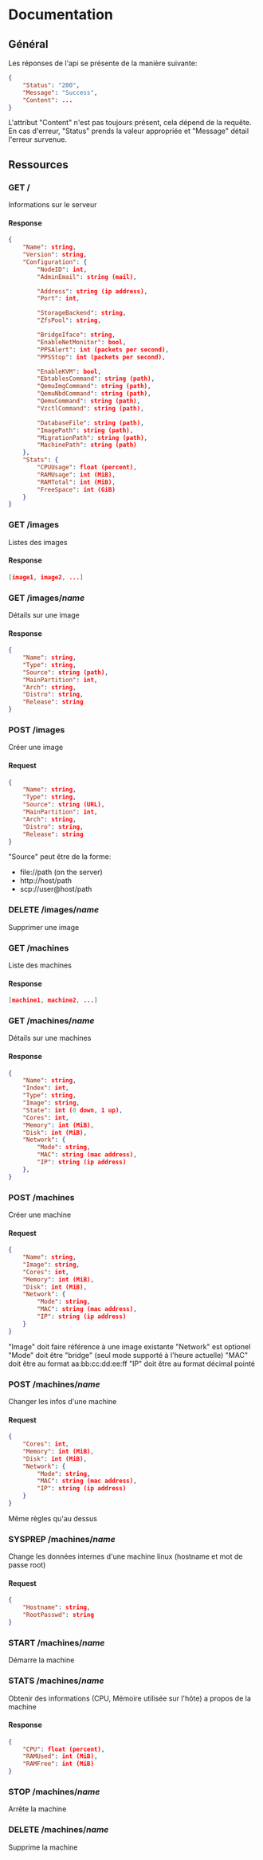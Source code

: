# Documentation

## Général

Les réponses de l'api se présente de la manière suivante:

```json
{
	"Status": "200",
	"Message": "Success",
	"Content": ...
}
```

L'attribut "Content" n'est pas toujours présent, cela dépend de la requête.
En cas d'erreur, "Status" prends la valeur appropriée et "Message" détail l'erreur survenue.

## Ressources

### GET /

Informations sur le serveur

#### Response

```json
{
	"Name": string,
	"Version": string,
	"Configuration": {
		"NodeID": int,
		"AdminEmail": string (mail),

		"Address": string (ip address),
		"Port": int,

		"StorageBackend": string,
		"ZfsPool": string,

		"BridgeIface": string,
		"EnableNetMonitor": bool,
		"PPSAlert": int (packets per second),
		"PPSStop": int (packets per second),

		"EnableKVM": bool,
		"EbtablesCommand": string (path),
		"QemuImgCommand": string (path),
		"QemuNbdCommand": string (path),
		"QemuCommand": string (path),
		"VzctlCommand": string (path),

		"DatabaseFile": string (path),
		"ImagePath": string (path),
		"MigrationPath": string (path),
		"MachinePath": string (path)
	},
	"Stats": {
		"CPUUsage": float (percent),
		"RAMUsage": int (MiB),
		"RAMTotal": int (MiB),
		"FreeSpace": int (GiB)
	}
}
```

### GET /images

Listes des images

#### Response

```json
[image1, image2, ...]
```

### GET /images/*name*

Détails sur une image

#### Response

```json
{
	"Name": string,
	"Type": string,
	"Source": string (path),
	"MainPartition": int,
	"Arch": string,
	"Distro": string,
	"Release": string
}
```

### POST /images

Créer une image

#### Request

```json
{
	"Name": string,
	"Type": string,
	"Source": string (URL),
	"MainPartition": int,
	"Arch": string,
	"Distro": string,
	"Release": string
}
```

"Source" peut être de la forme:

* file://path (on the server)
* http://host/path
* scp://user@host/path

### DELETE /images/*name*

Supprimer une image

### GET /machines

Liste des machines

#### Response

```json
[machine1, machine2, ...]
```

### GET /machines/*name*

Détails sur une machines

#### Response

```json
{
	"Name": string,
	"Index": int,
	"Type": string,
	"Image": string,
	"State": int (0 down, 1 up),
	"Cores": int,
	"Memory": int (MiB),
	"Disk": int (MiB),
	"Network": {
		"Mode": string,
		"MAC": string (mac address),
		"IP": string (ip address)
	},
}
```

### POST /machines

Créer une machine

#### Request

```json
{
	"Name": string,
	"Image": string,
	"Cores": int,
	"Memory": int (MiB),
	"Disk": int (MiB),
	"Network": {
		"Mode": string,
		"MAC": string (mac address),
		"IP": string (ip address)
	}
}
```

"Image" doit faire référence à une image existante
"Network" est optionel
"Mode" doit être "bridge" (seul mode supporté à l'heure actuelle)
"MAC" doit être au format aa:bb:cc:dd:ee:ff
"IP" doit être au format décimal pointé

### POST /machines/*name*

Changer les infos d'une machine

#### Request

```json
{
	"Cores": int,
	"Memory": int (MiB),
	"Disk": int (MiB),
	"Network": {
		"Mode": string,
		"MAC": string (mac address),
		"IP": string (ip address)
	}
}
```

Même règles qu'au dessus

### SYSPREP /machines/*name*

Change les données internes d'une machine linux (hostname et mot de passe root)

#### Request

```json
{
	"Hostname": string,
	"RootPasswd": string
}
```

### START /machines/*name*

Démarre la machine

### STATS /machines/*name*

Obtenir des informations (CPU, Mémoire utilisée sur l'hôte) a propos de la machine

#### Response

```json
{
	"CPU": float (percent),
	"RAMUsed": int (MiB),
	"RAMFree": int (MiB)
}
```

### STOP /machines/*name*

Arrête la machine

### DELETE /machines/*name*

Supprime la machine
